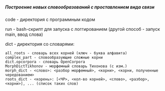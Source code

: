 ##### Построение новых словообразований с проставлением вида связи
code - директория с программным кодом

run - bash-скрипт для запуска с логгированием (другой способ - запуск main, ввод слова)

dict - директория со словарями:
    
    all_roots - словарь всех корней (ключ - буква алфавита)
    complex_part - словообразующие сложные корни
    dict.opcorpora - словарь OpenCorpora
    MorphDictTikhonov - морфемный словарь Тихонова (с изм.)
    morph_dict - <слово>: <разбор морфемный>, <корни>, <корни, полученные чередованием>
    roots_dict - <корень>: [<ЧР>, <кол-во корней>, <слово>, <разбор>, <корни>], ... (список таких слов)
